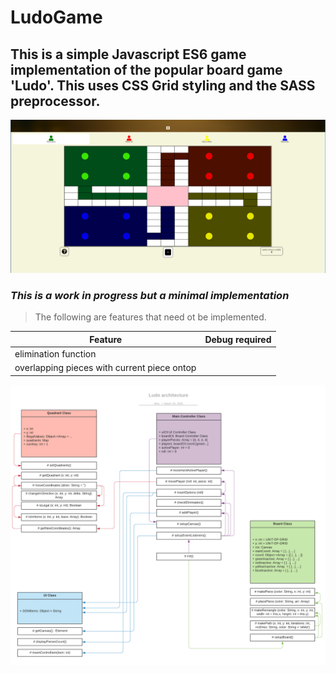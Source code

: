 # LudoGame
## This is a simple Javascript ES6 game implementation of the popular board game 'Ludo'. This uses CSS Grid styling and the SASS preprocessor.

![Game Preview.png](./resources/gamepreview.png)

### *This is a work in progress but a minimal implementation*

> The following are features that need ot be implemented.

| Feature        | Debug required         |
| ------------- |:-------------:|
| elimination function     |  |
| overlapping pieces with current piece ontop | |

![Function Architecture.png](./resources/UML.png)